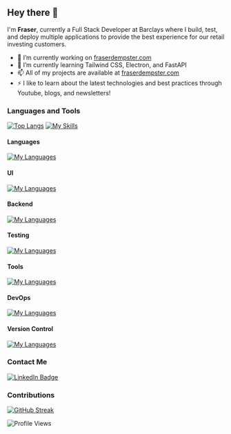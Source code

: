 ## Hey there 👋
I'm **Fraser**, currently a Full Stack Developer at Barclays where I build, test, and deploy multiple applications to provide the best experience for our retail investing customers.

- 🔭 I’m currently working on [fraserdempster.com](fraserdempster.com)
- 🌱 I’m currently learning Tailwind CSS, Electron, and FastAPI
- 📫 All of my projects are available at [fraserdempster.com](fraserdempster.com)
- ⚡ I like to learn about the latest technologies and best practices through Youtube, blogs, and newsletters!

### Languages and Tools
[![Top Langs](https://github-readme-stats.vercel.app/api/top-langs/?username=fraser-dempster&layout=compact&theme=vision-friendly-dark)](https://github.com/anuraghazra/github-readme-stats)
[![My Skills](https://skillicons.dev/icons?i=webpack,angular,aws,bitbucket,bootstrap,electron,fastapi,flutter,github,gitlab,gradle,idea,java,ts,jenkins,jest,nextjs,notion,nodejs,openshift,py,react,redux,spring,tailwind,vscode)](https://skillicons.dev)
#### Languages
[![My Languages](https://skillicons.dev/icons?i=js,ts,java,py,html,css)](https://skillicons.dev)
#### UI
[![My Languages](https://skillicons.dev/icons?i=angular,bootstrap,electron,flutter,nextjs,react,redux,tailwind,css,html)](https://skillicons.dev)
#### Backend
[![My Languages](https://skillicons.dev/icons?i=js,ts,java,py)](https://skillicons.dev)
#### Testing
[![My Languages](https://skillicons.dev/icons?i=js,ts,java,py)](https://skillicons.dev)
#### Tools
[![My Languages](https://skillicons.dev/icons?i=js,ts,java,py)](https://skillicons.dev)
#### DevOps
[![My Languages](https://skillicons.dev/icons?i=js,ts,java,py)](https://skillicons.dev)
#### Version Control
[![My Languages](https://skillicons.dev/icons?i=js,ts,java,py)](https://skillicons.dev)
### Contact Me
<div id="badges">
  <a href="https://www.linkedin.com/in/fraser-dempster-0470641ba/">
    <img src="https://img.shields.io/badge/LinkedIn-blue?style=for-the-badge&logo=linkedin&logoColor=white" alt="LinkedIn Badge"/>
  </a>
</div>

### Contributions
<a style="display: flex; justify: center;" href="https://git.io/streak-stats"><img src="https://github-readme-streak-stats.herokuapp.com?user=fraser-dempster" alt="GitHub Streak" /></a>

<!--
**fraser-dempster/fraser-dempster** is a ✨ _special_ ✨ repository because its `README.md` (this file) appears on your GitHub profile.

Here are some ideas to get you started:

- 🔭 I’m currently working on ...
- 🌱 I’m currently learning ...
- 👯 I’m looking to collaborate on ...
- 🤔 I’m looking for help with ...
- 💬 Ask me about ...
- 📫 How to reach me: ...
- 😄 Pronouns: ...
- ⚡ Fun fact: ...
-->
![Profile Views](https://komarev.com/ghpvc/?username=fraser-dempster)
